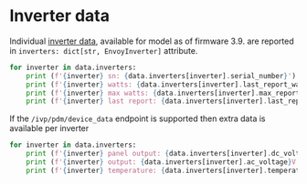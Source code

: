 # Inverter data

Individual [inverter data](#pyenphase.models.inverter.EnvoyInverter), available for model as of firmware 3.9. are reported in `inverters: dict[str, EnvoyInverter]` attribute.

```python
for inverter in data.inverters:
    print (f'{inverter} sn: {data.inverters[inverter].serial_number}')
    print (f'{inverter} watts: {data.inverters[inverter].last_report_watts}')
    print (f'{inverter} max watts: {data.inverters[inverter].max_report_watts}')
    print (f'{inverter} last report: {data.inverters[inverter].last_report_date}')
```

If the `/ivp/pdm/device_data` endpoint is supported then extra data is available per inverter

```python
for inverter in data.inverters:
    print (f'{inverter} panel output: {data.inverters[inverter].dc_voltage}V @ {data.inverters[inverter].dc_current}A')
    print (f'{inverter} output: {data.inverters[inverter].ac_voltage}V @ {data.inverters[inverter].ac_current}A {data.inverters[inverter].ac_frequncy}Hz')
    print (f'{inverter} temperature: {data.inverters[inverter].temperature}°C')
```
